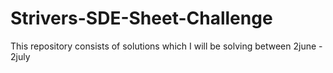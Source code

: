 # Strivers-SDE-Sheet-Challenge

This repository consists of solutions which I will be solving between 2june - 2july
